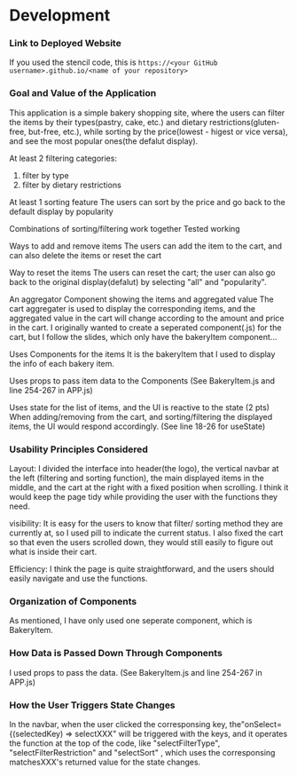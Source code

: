 # Development

### Link to Deployed Website
If you used the stencil code, this is `https://<your GitHub username>.github.io/<name of your repository>`

### Goal and Value of the Application
This application is a simple bakery shopping site, where the users can filter the items by their types(pastry, cake, etc.) and dietary restrictions(gluten-free, but-free, etc.), while sorting by the price(lowest - higest or vice versa), and see the most popular ones(the defalut display).

At least 2 filtering categories:
1. filter by type
2. filter by dietary restrictions


At least 1 sorting feature
The users can sort by the price and go back to the default display by popularity

Combinations of sorting/filtering work together
Tested working

Ways to add and remove items
The users can add the item to the cart, and can also delete the items or reset the cart

Way to reset the items
The users can reset the cart; the user can also go back to the original display(defalut) by selecting "all" and "popularity".

An aggregator Component showing the items and aggregated value 
The cart aggregater is used to display the corresponding items, and the aggregated value in the cart will change according to the amount and price in the cart. I originally wanted to create a seperated component(.js) for the cart, but I follow the slides, which only have the bakeryItem component...

Uses Components for the items
It is the bakeryItem that I used to display the info of each bakery item.

Uses props to pass item data to the Components
(See BakeryItem.js and line 254-267 in APP.js)

Uses state for the list of items, and the UI is reactive to the state (2 pts)
When adding/removing from the cart, and sorting/filtering the displayed items, the UI would respond accordingly. 
(See line 18-26 for useState)

### Usability Principles Considered
Layout:
I divided the interface into header(the logo), the vertical navbar at the left (filtering and sorting function), the main displayed items in the middle, and the cart at the right with a fixed position when scrolling. I think it would keep the page tidy while providing the user with the functions they need. 

visibility:
It is easy for the users to know that filter/ sorting method they are currently at, so I used pill to indicate the current status. I also fixed the cart so that even the users scrolled down, they would still easily to figure out what is inside their cart.

Efficiency:
I think the page is quite straightforward, and the users should easily navigate and use the functions.

### Organization of Components
As mentioned, I have only used one seperate component, which is BakeryItem. 

### How Data is Passed Down Through Components
I used props to pass the data. (See BakeryItem.js and line 254-267 in APP.js)

### How the User Triggers State Changes
In the navbar, when the user clicked the corresponsing key, the"onSelect={(selectedKey) => selectXXX" will be triggered with the keys, and it operates the function at the top of the code, like "selectFilterType", "selectFilterRestriction" and "selectSort" , which uses the corresponsing matchesXXX's returned value for the state changes.
